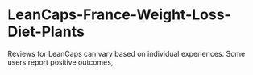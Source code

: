# LeanCaps-France-Weight-Loss-Diet-Plants
Reviews for LeanCaps can vary based on individual experiences. Some users report positive outcomes,
